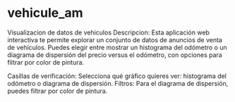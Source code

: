 # vehicule_am
Visualizacion de datos de vehiculos
Descripcion:
Esta aplicación web interactiva te permite explorar un conjunto de datos de anuncios de venta de vehículos. Puedes elegir entre mostrar un histograma del odómetro o un diagrama de dispersión del precio versus el odómetro, con opciones para filtrar por color de pintura.

Casillas de verificación: Selecciona qué gráfico quieres ver: histograma del odómetro o diagrama de dispersión.
Filtros: Para el diagrama de dispersión, puedes filtrar por color de pintura.

